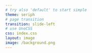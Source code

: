 ```yaml
---
# try also 'default' to start simple
theme: seriph
# page transition
transition: slide-left
# use UnoCSS
css: index.css
layout: image
image: /background.png
---
```


<Header
  title="取得結果をイメージしよう"
/>


<div class="main">
  <div class="talk">
    <Talk
      from="wanko"
      text="まずは取得結果をイメージするんですね。月ごとの売上を知りたいので、「請求開始年月」「売上」を取得できれば良いと思います！" />
    <Talk
      from="hitsuji"
      text="その通りじゃ。それらを取得するのに必要なテーブルはイメージつくかな？" />
    <Talk
      from="wanko"
      text="えーと、売上の取得なので、請求に関するテーブルでしょうか。" />
    <Talk
      from="hitsuji"
      text="良いぞ。テーブルの一覧を見てみるとbilling_periodsテーブルというものがあるから、次のスライドで一緒に確認してみよう。" />
  </div>
  <Image url="../1-3-1-fs8.png" />
</div>